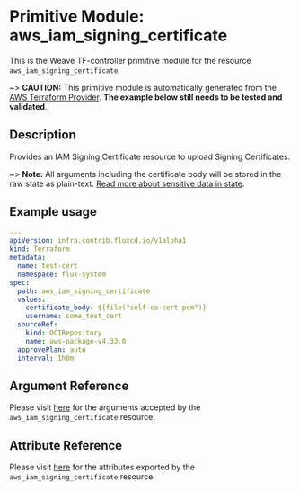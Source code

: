 
# Primitive Module: aws_iam_signing_certificate

This is the Weave TF-controller primitive module for the resource `aws_iam_signing_certificate`.

~> **CAUTION:** This primitive module is automatically generated from the [AWS Terraform Provider](https://registry.terraform.io/providers/hashicorp/aws/latest/docs/resources/iam_signing_certificate). **The example below still needs to be tested and validated**.

## Description

Provides an IAM Signing Certificate resource to upload Signing Certificates.

~> **Note:** All arguments including the certificate body will be stored in the raw state as plain-text.
[Read more about sensitive data in state](https://www.terraform.io/docs/state/sensitive-data.html).

## Example usage

```yaml
---
apiVersion: infra.contrib.fluxcd.io/v1alpha1
kind: Terraform
metadata:
  name: test-cert
  namespace: flux-system
spec:
  path: aws_iam_signing_certificate
  values:
    certificate_body: ${file("self-ca-cert.pem")}
    username: some_test_cert
  sourceRef:
    kind: OCIRepository
    name: aws-package-v4.33.0
  approvePlan: auto
  interval: 1h0m
```

## Argument Reference

Please visit [here](https://registry.terraform.io/providers/hashicorp/aws/latest/docs/resources/iam_signing_certificate#argument-reference) for the arguments accepted by the `aws_iam_signing_certificate` resource.

## Attribute Reference

Please visit [here](https://registry.terraform.io/providers/hashicorp/aws/latest/docs/resources/iam_signing_certificate#attributes-reference) for the attributes exported by the `aws_iam_signing_certificate` resource.
